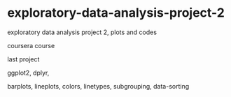 # exploratory-data-analysis-project-2
exploratory data analysis project 2, plots and codes


coursera course 

last project

ggplot2, dplyr,

barplots, lineplots, colors, linetypes, subgrouping, data-sorting

